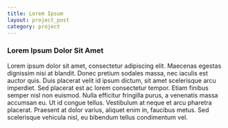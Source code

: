 ```yaml
---
title: Lorem Ipsum
layout: project_post
category: project
---
```


### Lorem Ipsum Dolor Sit Amet

Lorem ipsum dolor sit amet, consectetur adipiscing elit. Maecenas egestas dignissim nisi at blandit. Donec pretium sodales massa, nec iaculis est auctor quis. Duis placerat velit id ipsum dictum, sit amet scelerisque arcu imperdiet. Sed placerat est ac lorem consectetur tempor. Etiam finibus semper nisl non euismod. Nulla efficitur fringilla purus, a venenatis massa accumsan eu. Ut id congue tellus. Vestibulum at neque et arcu pharetra placerat. Praesent at dolor varius, aliquet enim in, faucibus metus. Sed scelerisque vehicula nisl, eu bibendum tellus condimentum vel.